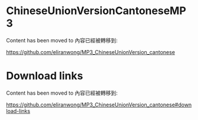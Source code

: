 # ChineseUnionVersionCantoneseMP3

Content has been moved to 內容已經被轉移到:

https://github.com/eliranwong/MP3_ChineseUnionVersion_cantonese

# Download links

Content has been moved to 內容已經被轉移到:

https://github.com/eliranwong/MP3_ChineseUnionVersion_cantonese#download-links
